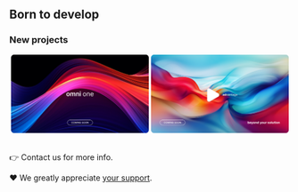 ## Born to develop

### New projects

<div style="text-align: center">
    <img src="https://github.com/68publishers/.github/raw/main/profile/omni-one.png" alt="omni one" title="Full-featured solution for your e-commerce" width="49%">
    <img src="https://github.com/68publishers/.github/raw/main/profile/advantage.png" alt="advantage PRO" title="Easily manage content in your apps" width="49%">
</div>
<br>

👉 Contact us for more info. 

♥️ We greatly appreciate [your support](https://www.buymeacoffee.com/68publishers)️.
